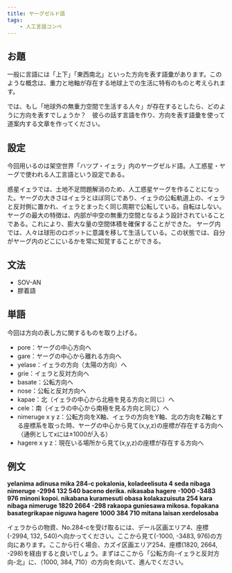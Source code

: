 ```yaml
---
title: ヤーグゼルド語
tags: 
    - 人工言語コンペ
---
```

## お題
一般に言語には「上下」「東西南北」といった方向を表す語彙があります。このような概念は、重力と地軸が存在する地球上での生活に特有のものと考えられます。

では、もし「地球外の無重力空間で生活する人々」が存在するとしたら、どのように方向を表すでしょうか？　彼らの話す言語を作り、方向を表す語彙を使って道案内する文章を作ってください。

## 設定
今回用いるのは架空世界「ハツプ・イェラ」内のヤーグゼルド語。人工惑星・ヤーグで使われる人工言語という設定である。

惑星イェラでは、土地不足問題解消のため、人工惑星ヤーグを作ることになった。ヤーグの大きさはイェラとほぼ同じであり、イェラの公転軌道上の、イェラと反対側に置かれ、イェラとまったく同じ周期で公転している。自転はしない。
ヤーグの最大の特徴は、内部が中空の無重力空間となるよう設計されていることである。これにより、膨大な量の空間体積を確保することができた。
ヤーグ内では、人々は球形のロボットに意識を移して生活している。この状態では、自分がヤーグ内のどこにいるかを常に知覚することができる。

## 文法
- SOV-AN
- 膠着語

## 単語
今回は方向の表し方に関するものを取り上げる。
- pore：ヤーグの中心方向へ
- gare：ヤーグの中心から離れる方向へ
- yelase：イェラの方向（太陽の方向）へ
- grie：イェラと反対方向へ
- basate：公転方向へ
- nose：公転と反対方向へ
- kapae：北（イェラの中心から北極を見る方向と同じ）へ
- cele：南（イェラの中心から南極を見る方向と同じ）へ
- nimeruge x y z：公転方向をX軸、イェラの方向をY軸、北の方向をZ軸とする座標系を取った時、ヤーグの中心から見て(x,y,z)の座標が存在する方向へ（通例としてxには±1000が入る）
- hagere x y z：現在いる場所から見て(x,y,z)の座標が存在する方向へ

## 例文
**yelanima adinusa mika 284-c pokalonia, koladeelisuta 4 seda nibaga nimeruge -2994 132 540 baceno derika. nikasaba hagere -1000 -3483 976 minoni kopoi. nikabana kuramesuti obasa kolakazuisuta 254 kara nibaga nimeruge 1820 2664 -298 rakaopa guniesawa mikosa. fopakana 
basategrikapae niguwa hagere 1000 384 710 mitana laisan xerdelosaba**

イェラからの物資、No.284-cを受け取るには、デール区画エリア4、座標(-2994, 132, 540)へ向かってください。ここから見て(-1000, -3483, 976)の方向にあります。ここから行く場合、カズイ区画エリア254、座標(1820, 2664, -298)を経由すると良いでしょう。まずはここから「公転方向-イェラと反対方向-北」に、（1000, 384, 710）の方向を向いて、進んでください。